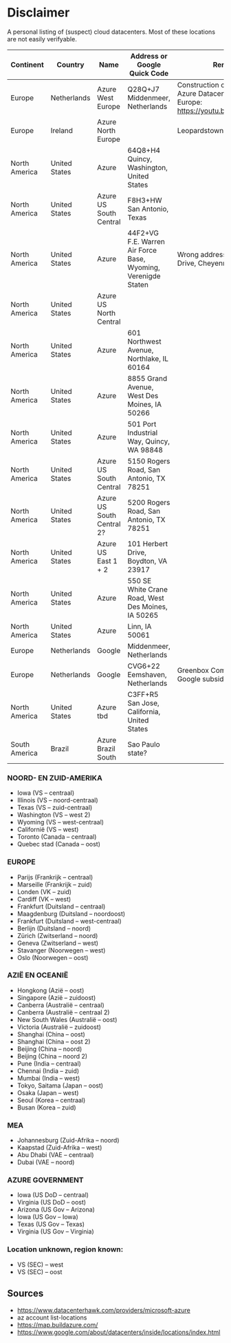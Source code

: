 # Disclaimer
A personal listing of (suspect) cloud datacenters. Most of these locations are not easily verifyable.

| Continent | Country | Name | Address or Google Quick Code | Remarks |
|-----------|---------|------|------------------------------|---------|
| Europe | Netherlands | Azure West Europe | Q28Q+J7 Middenmeer, Netherlands | Construction of Microsoft Azure Datacenter West Europe: https://youtu.be/oegdguPP5Os |
| Europe | Ireland | Azure North Europe |  | Leopardstown, Dublin, Ireland |
| North America | United States | Azure | 64Q8+H4 Quincy, Washington, United States |  |
| North America | United States | Azure US South Central | F8H3+HW San Antonio, Texas |  |
| North America | United States | Azure | 44F2+VG F.E. Warren Air Force Base, Wyoming, Verenigde Staten | Wrong address?: 8120 Veta Drive, Cheyenne, WY 82009 |
| North America | United States | Azure US North Central |  |  |
| North America | United States | Azure | 601 Northwest Avenue, Northlake, IL 60164 |  |
| North America | United States | Azure | 8855 Grand Avenue, West Des Moines, IA 50266 |  |
| North America | United States | Azure | 501 Port Industrial Way, Quincy, WA 98848 |  |
| North America | United States | Azure US South Central | 5150 Rogers Road, San Antonio, TX 78251 |  |
| North America | United States | Azure US South Central 2? | 5200 Rogers Road, San Antonio, TX 78251 |  |
| North America | United States | Azure US East 1 + 2 | 101 Herbert Drive, Boydton, VA 23917 |  |
| North America | United States | Azure | 550 SE White Crane Road, West Des Moines, IA 50265 |  |
| North America | United States | Azure | Linn, IA 50061 |  |
| Europe | Netherlands | Google | Middenmeer, Netherlands |  |
| Europe | Netherlands | Google | CVG6+22 Eemshaven, Netherlands | Greenbox Computing is a Google subsidiary |
| North America | United States | Azure tbd | C3FF+R5 San Jose, California, United States |  |
| South America | Brazil | Azure Brazil South | Sao Paulo state? | | |


### NOORD- EN ZUID-AMERIKA
- Iowa (VS – centraal)
- Illinois (VS – noord-centraal)
- Texas (VS – zuid-centraal)
- Washington (VS – west 2)
- Wyoming (VS – west-centraal)
- Californië (VS – west)
- Toronto (Canada – centraal)
- Quebec stad (Canada – oost)

### EUROPE
- Parijs (Frankrijk – centraal)
- Marseille (Frankrijk – zuid)
- Londen (VK – zuid)
- Cardiff (VK – west)
- Frankfurt (Duitsland – centraal)
- Maagdenburg (Duitsland – noordoost)
- Frankfurt (Duitsland – west-centraal)
- Berlijn (Duitsland – noord)
- Zürich (Zwitserland – noord)
- Geneva (Zwitserland – west)
- Stavanger (Noorwegen – west)
- Oslo (Noorwegen – oost)

### AZIË EN OCEANIË
- Hongkong (Azië – oost)
- Singapore (Azië – zuidoost)
- Canberra (Australië – centraal)
- Canberra (Australië – centraal 2)
- New South Wales (Australië – oost)
- Victoria (Australië – zuidoost)
- Shanghai (China – oost)
- Shanghai (China – oost 2)
- Beijing (China – noord)
- Beijing (China – noord 2)
- Pune (India – centraal)
- Chennai (India – zuid)
- Mumbai (India – west)
- Tokyo, Saitama (Japan – oost)
- Osaka (Japan – west)
- Seoul (Korea – centraal)
- Busan (Korea – zuid)
 
### MEA
- Johannesburg (Zuid-Afrika – noord)
- Kaapstad (Zuid-Afrika – west)
- Abu Dhabi (VAE – centraal)
- Dubai (VAE – noord)

### AZURE GOVERNMENT
- Iowa (US DoD – centraal)
- Virginia (US DoD – oost)
- Arizona (US Gov – Arizona)
- Iowa (US Gov – Iowa)
- Texas (US Gov – Texas)
- Virginia (US Gov – Virginia)

### Location unknown, region known:
- VS (SEC) – west
- VS (SEC) – oost


## Sources
- https://www.datacenterhawk.com/providers/microsoft-azure
- az account list-locations
- https://map.buildazure.com/
- https://www.google.com/about/datacenters/inside/locations/index.html

